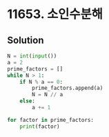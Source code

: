 # 11653. 소인수분해

## Solution
```python
N = int(input())
a = 2
prime_factors = []
while N > 1:
    if N % a == 0:
        prime_factors.append(a)
        N = N // a
    else:
        a += 1

for factor in prime_factors:
    print(factor)
```